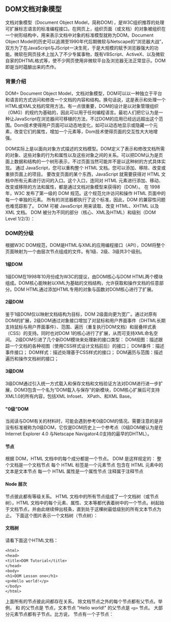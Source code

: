## DOM文档对象模型

文档对象模型（Document Object Model，简称DOM），是W3C组织推荐的处理可扩展标志语言的标准编程接口。在网页上，组织页面（或文档）的对象被组织在一个树形结构中，用来表示文档中对象的标准模型就称为DOM。Document Object Model的历史可以追溯至1990年代后期微软与Netscape的“浏览器大战”，双方为了在JavaScript与JScript一决生死，于是大规模的赋予浏览器强大的功能。微软在网页技术上加入了不少专属事物，既有VBScript、ActiveX、以及微软自家的DHTML格式等，使不少网页使用非微软平台及浏览器无法正常显示。DOM即是当时蕴酿出来的杰作。


### 背景介绍
DOM= Document Object Model，文档对象模型，DOM可以以一种独立于平台和语言的方式访问和修改一个文档的内容和结构。换句话说，这是表示和处理一个HTML或XML文档的常用方法。有一点很重要，DOM的设计是以对象管理组织（OMG）的规约为基础的，因此可以用于任何编程语言。最初人们把它认为是一种让JavaScript在浏览器间可移植的方法，不过DOM的应用已经远远超出这个范围。Dom技术使得用户页面可以动态地变化，如可以动态地显示或隐藏一个元素，改变它们的属性，增加一个元素等，Dom技术使得页面的交互性大大地增强。

DOM实际上是以面向对象方式描述的文档模型。DOM定义了表示和修改文档所需的对象、这些对象的行为和属性以及这些对象之间的关系。可以把DOM认为是页面上数据和结构的一个树形表示，不过页面当然可能并不是以这种树的方式具体实现。
通过 JavaScript，您可以重构整个 HTML 文档。您可以添加、移除、改变或重排页面上的项目。
要改变页面的某个东西，JavaScript 就需要获得对 HTML 文档中所有元素进行访问的入口。这个入口，连同对 HTML 元素进行添加、移动、改变或移除的方法和属性，都是通过文档对象模型来获得的（DOM）。
在 1998 年，W3C 发布了第一级的 DOM 规范。这个规范允许访问和操作 HTML 页面中的每一个单独的元素。
所有的浏览器都执行了这个标准，因此，DOM 的兼容性问题也难觅踪影了。
DOM 可被 JavaScript 用来读取、改变 HTML、XHTML 以及 XML 文档。
DOM 被分为不同的部分（核心、XML及HTML）和级别（DOM Level 1/2/3）：

### DOM的分级

根据W3C DOM规范，DOM是HTML与XML的应用编程接口（API），DOM将整个页面映射为一个由层次节点组成的文件。有1级、2级、3级共3个级别。
####  1级DOM
1级DOM在1998年10月份成为W3C的提议，由DOM核心与DOM HTML两个模块组成。DOM核心能映射以XML为基础的文档结构，允许获取和操作文档的任意部分。DOM HTML通过添加HTML专用的对象与函数对DOM核心进行了扩展。
#### 2级DOM

鉴于1级DOM仅以映射文档结构为目标，DOM 2级面向更为宽广。通过对原有DOM的扩展，2级DOM通过对象接口增加了对鼠标和用户界面事件（DHTML长期支持鼠标与用户界面事件）、范围、遍历（重复执行DOM文档）和层叠样式表（CSS）的支持。同时也对DOM 1的核心进行了扩展，从而可支持XML命名空间。
2级DOM引进了几个新DOM模块来处理新的接口类型：
DOM视图：描述跟踪一个文档的各种视图（使用CSS样式设计文档前后）的接口；
DOM事件：描述事件接口；
DOM样式：描述处理基于CSS样式的接口；
DOM遍历与范围：描述遍历和操作文档树的接口；
#### 3级DOM
3级DOM通过引入统一方式载入和保存文档和文档验证方法对DOM进行进一步扩展，DOM3包含一个名为“DOM载入与保存”的新模块，DOM核心扩展后可支持XML1.0的所有内容，包括XML Infoset、 XPath、和XML Base。
#### "0级"DOM
当阅读与DOM有关的材料时，可能会遇到参考0级DOM的情况。需要注意的是并没有标准被称为0级DOM，它仅是DOM历史上一个参考点（0级DOM被认为是在Internet Explorer 4.0 与Netscape Navigator4.0支持的最早的DHTML）。

#### 节点
根据 DOM，HTML 文档中的每个成分都是一个节点。
DOM 是这样规定的：
整个文档是一个文档节点
每个 HTML 标签是一个元素节点
包含在 HTML 元素中的文本是文本节点
每一个 HTML 属性是一个属性节点
注释属于注释节点
#### Node 层次
节点彼此都有等级关系。
HTML 文档中的所有节点组成了一个文档树（或节点树）。HTML 文档中的每个元素、属性、文本等都代表着树中的一个节点。树起始于文档节点，并由此继续伸出枝条，直到处于这棵树最低级别的所有文本节点为止。
下面这个图片表示一个文档树（节点树）：

#### 文档树
请看下面这个HTML文档：
```
<html>
<head>
<title>DOM Tutorial</title>
</head>
<body>
<h1>DOM Lesson one</h1>
<p>Hello world!</p>
</body>
</html>
```
上面所有的节点彼此间都存在关系。
除文档节点之外的每个节点都有父节点。举例，<head> 和 <body> 的父节点是 <html> 节点，文本节点 "Hello world!" 的父节点是 `<p>` 节点。
大部分元素节点都有子节点。比方说，<head> 节点有一个子节点：<title> 节点。<title> 节点也有一个子节点：文本节点 "DOM Tutorial"。
当节点分享同一个父节点时，它们就是同辈（同级节点）。比方说，`<h1>` 和 `<p>`是同辈，因为它们的父节点均是 <body> 节点。
节点也可以拥有后代，后代指某个节点的所有子节点，或者这些子节点的子节点，以此类推。比方说，所有的文本节点都是 <html>节点的后代，而第一个文本节点是 <head> 节点的后代。
节点也可以拥有先辈。先辈是某个节点的父节点，或者父节点的父节点，以此类推。比方说，所有的文本节点都可把 <html> 节点作为先辈节点。

### 访问节点


你可通过若干种方法来查找您希望操作的元素：
1.通过使用 getElementById() 和 getElementsByTagName() 方法

2.通过使用一个元素节点的 parentNode、firstChild 以及 lastChild 属性
getElementById() 和 getElementsByTagName() 这两种方法，可查找整个 HTML 文档中的任何 HTML 元素。

这两种方法会忽略文档的结构。假如您希望查找文档中所有的 `<p>` 元素，getElementsByTagName() 会把它们全部找到，不管 `<p>` 元素处于文档中的哪个层次。同时，getElementById() 方法也会返回正确的元素，不论它被隐藏在文档结构中的什么位置。


这两种方法会向您提供任何你所需要的 HTML 元素，不论它们在文档中所处的位置


getElementById() 可通过指定的 ID 来返回元素：
getElementById() 语法：
document.getElementById("ID");

注释：getElementById() 无法工作在 XML 中。在 XML 文档中，您必须通过拥有类型 id 的属性来进行搜索，而此类型必须在 XML DTD 中进行声明。

getElementsByTagName() 方法会使用指定的标签名返回所有的元素（作为一个节点列表），这些元素是您在使用此方法时所处的元素的后代。

getElementsByTagName() 可被用于任何的 HTML 元素：

getElementsByTagName() 语法：
document.getElementsByTagName("标签名称");

或者：document.getElementById('ID').getElementsByTagName("标签名称");


### DOM优点和缺点

DOM的优势主要表现在：易用性强，使用DOM时，将把所有的XML文档信息都存于内存中，并且遍历简单，支持XPath，增强了易用性。
DOM的缺点主要表现在：效率低，解析速度慢，内存占用量过高，对于大文件来说几乎不可能使用。另外效率低还表现在大量的消耗时间，因为使用DOM进行解析时，将为文档的每个element、attribute、processing-instruction和comment都创建一个对象，这样在DOM机制中所运用的大量对象的创建和销毁无疑会影响其效率。

### Dart如何访问 DOM?


DOM的样子如图所示
![image](https://github.com/meflyup/dartgate/raw/master/assets/html&DOM.png)
![image](https://github.com/meflyup/dartgate/raw/master/assets/domtree.png)
在使用DOM时，您不需要做任何其他特殊的操作。不同的浏览器都有对DOM不同的实现， 这些实现对当前的DOM标准而言，都会呈现出不同程度的一致性，每个web浏览器都会使用一些文档对象模型，从而使页面可以被脚本语言访问。

![image](https://github.com/meflyup/dartgate/raw/master/assets/querySelector.png)

```
var domElement=querSelector("#RipVanWinkle")//这里是使用elementID来选择DOM元素的
```
